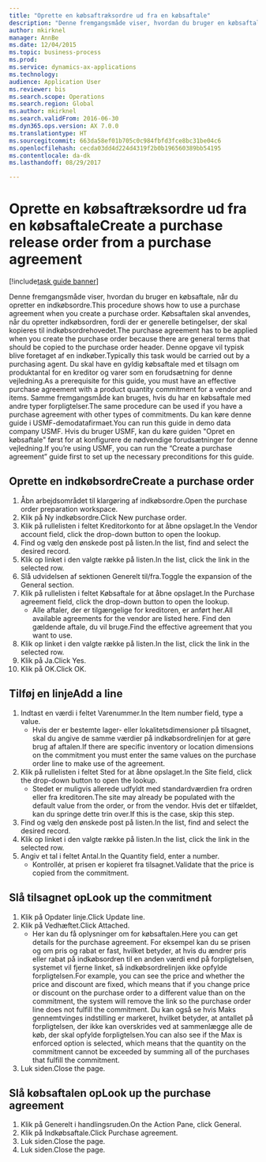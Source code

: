 ```yaml
--- 
title: "Oprette en købsaftræksordre ud fra en købsaftale"
description: "Denne fremgangsmåde viser, hvordan du bruger en købsaftale, når du opretter en indkøbsordre."
author: mkirknel
manager: AnnBe
ms.date: 12/04/2015
ms.topic: business-process
ms.prod: 
ms.service: dynamics-ax-applications
ms.technology: 
audience: Application User
ms.reviewer: bis
ms.search.scope: Operations
ms.search.region: Global
ms.author: mkirknel
ms.search.validFrom: 2016-06-30
ms.dyn365.ops.version: AX 7.0.0
ms.translationtype: HT
ms.sourcegitcommit: 663da58ef01b705c0c984fbfd3fce8bc31be04c6
ms.openlocfilehash: cecda03dd4d224d4319f2b0b196560389bb54195
ms.contentlocale: da-dk
ms.lasthandoff: 08/29/2017

---
```

# <a name="create-a-purchase-release-order-from-a-purchase-agreement"></a><span data-ttu-id="fc864-103">Oprette en købsaftræksordre ud fra en købsaftale</span><span class="sxs-lookup"><span data-stu-id="fc864-103">Create a purchase release order from a purchase agreement</span></span>

[!include[task guide banner](../../includes/task-guide-banner.md)]

<span data-ttu-id="fc864-104">Denne fremgangsmåde viser, hvordan du bruger en købsaftale, når du opretter en indkøbsordre.</span><span class="sxs-lookup"><span data-stu-id="fc864-104">This procedure shows how to use a purchase agreement when you create a purchase order.</span></span> <span data-ttu-id="fc864-105">Købsaftalen skal anvendes, når du opretter indkøbsordren, fordi der er generelle betingelser, der skal kopieres til indkøbsordrehovedet.</span><span class="sxs-lookup"><span data-stu-id="fc864-105">The purchase agreement has to be applied when you create the purchase order because there are general terms that should be copied to the purchase order header.</span></span> <span data-ttu-id="fc864-106">Denne opgave vil typisk blive foretaget af en indkøber.</span><span class="sxs-lookup"><span data-stu-id="fc864-106">Typically this task would be carried out by a purchasing agent.</span></span> <span data-ttu-id="fc864-107">Du skal have en gyldig købsaftale med et tilsagn om produktantal for en kreditor og varer som en forudsætning for denne vejledning.</span><span class="sxs-lookup"><span data-stu-id="fc864-107">As a prerequisite for this guide, you must have an effective purchase agreement with a product quantity commitment for a vendor and items.</span></span> <span data-ttu-id="fc864-108">Samme fremgangsmåde kan bruges, hvis du har en købsaftale med andre typer forpligtelser.</span><span class="sxs-lookup"><span data-stu-id="fc864-108">The same procedure can be used if you have a purchase agreement with other types of commitments.</span></span> <span data-ttu-id="fc864-109">Du kan køre denne guide i USMF-demodatafirmaet.</span><span class="sxs-lookup"><span data-stu-id="fc864-109">You can run this guide in demo data company USMF.</span></span> <span data-ttu-id="fc864-110">Hvis du bruger USMF, kan du køre guiden "Opret en købsaftale" først for at konfigurere de nødvendige forudsætninger for denne vejledning.</span><span class="sxs-lookup"><span data-stu-id="fc864-110">If you’re using USMF, you can run the “Create a purchase agreement” guide first to set up the necessary preconditions for this guide.</span></span>


## <a name="create-a-purchase-order"></a><span data-ttu-id="fc864-111">Oprette en indkøbsordre</span><span class="sxs-lookup"><span data-stu-id="fc864-111">Create a purchase order</span></span>
1. <span data-ttu-id="fc864-112">Åbn arbejdsområdet til klargøring af indkøbsordre.</span><span class="sxs-lookup"><span data-stu-id="fc864-112">Open the purchase order preparation workspace.</span></span>
2. <span data-ttu-id="fc864-113">Klik på Ny indkøbsordre.</span><span class="sxs-lookup"><span data-stu-id="fc864-113">Click New purchase order.</span></span>
3. <span data-ttu-id="fc864-114">Klik på rullelisten i feltet Kreditorkonto for at åbne opslaget.</span><span class="sxs-lookup"><span data-stu-id="fc864-114">In the Vendor account field, click the drop-down button to open the lookup.</span></span>
4. <span data-ttu-id="fc864-115">Find og vælg den ønskede post på listen.</span><span class="sxs-lookup"><span data-stu-id="fc864-115">In the list, find and select the desired record.</span></span>
5. <span data-ttu-id="fc864-116">Klik op linket i den valgte række på listen.</span><span class="sxs-lookup"><span data-stu-id="fc864-116">In the list, click the link in the selected row.</span></span>
6. <span data-ttu-id="fc864-117">Slå udvidelsen af sektionen Generelt til/fra.</span><span class="sxs-lookup"><span data-stu-id="fc864-117">Toggle the expansion of the General section.</span></span>
7. <span data-ttu-id="fc864-118">Klik på rullelisten i feltet Købsaftale for at åbne opslaget.</span><span class="sxs-lookup"><span data-stu-id="fc864-118">In the Purchase agreement field, click the drop-down button to open the lookup.</span></span>
    * <span data-ttu-id="fc864-119">Alle aftaler, der er tilgængelige for kreditoren, er anført her.</span><span class="sxs-lookup"><span data-stu-id="fc864-119">All available agreements for the vendor are listed here.</span></span> <span data-ttu-id="fc864-120">Find den gældende aftale, du vil bruge.</span><span class="sxs-lookup"><span data-stu-id="fc864-120">Find the effective agreement that you want to use.</span></span>  
8. <span data-ttu-id="fc864-121">Klik op linket i den valgte række på listen.</span><span class="sxs-lookup"><span data-stu-id="fc864-121">In the list, click the link in the selected row.</span></span>
9. <span data-ttu-id="fc864-122">Klik på Ja.</span><span class="sxs-lookup"><span data-stu-id="fc864-122">Click Yes.</span></span>
10. <span data-ttu-id="fc864-123">Klik på OK.</span><span class="sxs-lookup"><span data-stu-id="fc864-123">Click OK.</span></span>

## <a name="add-a-line"></a><span data-ttu-id="fc864-124">Tilføj en linje</span><span class="sxs-lookup"><span data-stu-id="fc864-124">Add a line</span></span>
1. <span data-ttu-id="fc864-125">Indtast en værdi i feltet Varenummer.</span><span class="sxs-lookup"><span data-stu-id="fc864-125">In the Item number field, type a value.</span></span>
    * <span data-ttu-id="fc864-126">Hvis der er bestemte lager- eller lokalitetsdimensioner på tilsagnet, skal du angive de samme værdier på indkøbsordrelinjen for at gøre brug af aftalen.</span><span class="sxs-lookup"><span data-stu-id="fc864-126">If there are specific inventory or location dimensions on the commitment you must enter the same values on the purchase order line to make use of the agreement.</span></span>  
2. <span data-ttu-id="fc864-127">Klik på rullelisten i feltet Sted for at åbne opslaget.</span><span class="sxs-lookup"><span data-stu-id="fc864-127">In the Site field, click the drop-down button to open the lookup.</span></span>
    * <span data-ttu-id="fc864-128">Stedet er muligvis allerede udfyldt med standardværdien fra ordren eller fra kreditoren.</span><span class="sxs-lookup"><span data-stu-id="fc864-128">The site may already be populated with the default value from the order, or from the vendor.</span></span> <span data-ttu-id="fc864-129">Hvis det er tilfældet, kan du springe dette trin over.</span><span class="sxs-lookup"><span data-stu-id="fc864-129">If this is the case, skip this step.</span></span>  
3. <span data-ttu-id="fc864-130">Find og vælg den ønskede post på listen.</span><span class="sxs-lookup"><span data-stu-id="fc864-130">In the list, find and select the desired record.</span></span>
4. <span data-ttu-id="fc864-131">Klik op linket i den valgte række på listen.</span><span class="sxs-lookup"><span data-stu-id="fc864-131">In the list, click the link in the selected row.</span></span>
5. <span data-ttu-id="fc864-132">Angiv et tal i feltet Antal.</span><span class="sxs-lookup"><span data-stu-id="fc864-132">In the Quantity field, enter a number.</span></span>
    * <span data-ttu-id="fc864-133">Kontrollér, at prisen er kopieret fra tilsagnet.</span><span class="sxs-lookup"><span data-stu-id="fc864-133">Validate that the price is copied from the commitment.</span></span>  

## <a name="look-up-the-commitment"></a><span data-ttu-id="fc864-134">Slå tilsagnet op</span><span class="sxs-lookup"><span data-stu-id="fc864-134">Look up the commitment</span></span>
1. <span data-ttu-id="fc864-135">Klik på Opdater linje.</span><span class="sxs-lookup"><span data-stu-id="fc864-135">Click Update line.</span></span>
2. <span data-ttu-id="fc864-136">Klik på Vedhæftet.</span><span class="sxs-lookup"><span data-stu-id="fc864-136">Click Attached.</span></span>
    * <span data-ttu-id="fc864-137">Her kan du få oplysninger om for købsaftalen.</span><span class="sxs-lookup"><span data-stu-id="fc864-137">Here you can get details for the purchase agreement.</span></span> <span data-ttu-id="fc864-138">For eksempel kan du se prisen og om pris og rabat er fast, hvilket betyder, at hvis du ændrer pris eller rabat på indkøbsordren til en anden værdi end på forpligtelsen, systemet vil fjerne linket, så indkøbsordrelinjen ikke opfylde forpligtelsen.</span><span class="sxs-lookup"><span data-stu-id="fc864-138">For example, you can see the price and whether the price and discount are fixed, which means that if you change price or discount on the purchase order to a different value than on the commitment, the system will remove the link so the purchase order line does not fulfill the commitment.</span></span> <span data-ttu-id="fc864-139">Du kan også se hvis Maks gennemtvinges indstilling er markeret, hvilket betyder, at antallet på forpligtelsen, der ikke kan overskrides ved at sammenlægge alle de køb, der skal opfylde forpligtelsen.</span><span class="sxs-lookup"><span data-stu-id="fc864-139">You can also see if the Max is enforced option is selected, which means that the quantity on the commitment cannot be exceeded by summing all of the purchases that fulfill the commitment.</span></span>  
3. <span data-ttu-id="fc864-140">Luk siden.</span><span class="sxs-lookup"><span data-stu-id="fc864-140">Close the page.</span></span>

## <a name="look-up-the-purchase-agreement"></a><span data-ttu-id="fc864-141">Slå købsaftalen op</span><span class="sxs-lookup"><span data-stu-id="fc864-141">Look up the purchase agreement</span></span>
1. <span data-ttu-id="fc864-142">Klik på Generelt i handlingsruden.</span><span class="sxs-lookup"><span data-stu-id="fc864-142">On the Action Pane, click General.</span></span>
2. <span data-ttu-id="fc864-143">Klik på Indkøbsaftale.</span><span class="sxs-lookup"><span data-stu-id="fc864-143">Click Purchase agreement.</span></span>
3. <span data-ttu-id="fc864-144">Luk siden.</span><span class="sxs-lookup"><span data-stu-id="fc864-144">Close the page.</span></span>
4. <span data-ttu-id="fc864-145">Luk siden.</span><span class="sxs-lookup"><span data-stu-id="fc864-145">Close the page.</span></span>


